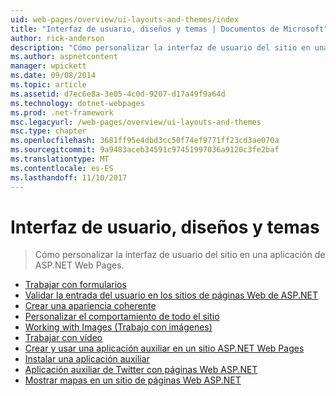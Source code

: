 ```yaml
---
uid: web-pages/overview/ui-layouts-and-themes/index
title: "Interfaz de usuario, diseños y temas | Documentos de Microsoft"
author: rick-anderson
description: "Cómo personalizar la interfaz de usuario del sitio en una aplicación de ASP.NET Web Pages."
ms.author: aspnetcontent
manager: wpickett
ms.date: 09/08/2014
ms.topic: article
ms.assetid: d7ec6e8a-3e05-4c0d-9207-d17a49f9a64d
ms.technology: dotnet-webpages
ms.prod: .net-framework
msc.legacyurl: /web-pages/overview/ui-layouts-and-themes
msc.type: chapter
ms.openlocfilehash: 3681ff95e4dbd3cc50f74ef9771ff23cd3ae070a
ms.sourcegitcommit: 9a9483aceb34591c97451997036a9120c3fe2baf
ms.translationtype: MT
ms.contentlocale: es-ES
ms.lasthandoff: 11/10/2017
---
```

<a name="ui-layouts-and-themes"></a>Interfaz de usuario, diseños y temas
====================
> Cómo personalizar la interfaz de usuario del sitio en una aplicación de ASP.NET Web Pages.


- [Trabajar con formularios](4-working-with-forms.md)
- [Validar la entrada del usuario en los sitios de páginas Web de ASP.NET](validating-user-input-in-aspnet-web-pages-sites.md)
- [Crear una apariencia coherente](3-creating-a-consistent-look.md)
- [Personalizar el comportamiento de todo el sitio](18-customizing-site-wide-behavior.md)
- [Working with Images (Trabajo con imágenes)](9-working-with-images.md)
- [Trabajar con vídeo](10-working-with-video.md)
- [Crear y usar una aplicación auxiliar en un sitio ASP.NET Web Pages](creating-and-using-a-helper-in-an-aspnet-web-pages-site.md)
- [Instalar una aplicación auxiliar](installing-helpers.md)
- [Aplicación auxiliar de Twitter con páginas Web ASP.NET](twitter-helper.md)
- [Mostrar mapas en un sitio de páginas Web ASP.NET](displaying-maps-in-an-aspnet-web-pages-site.md)

